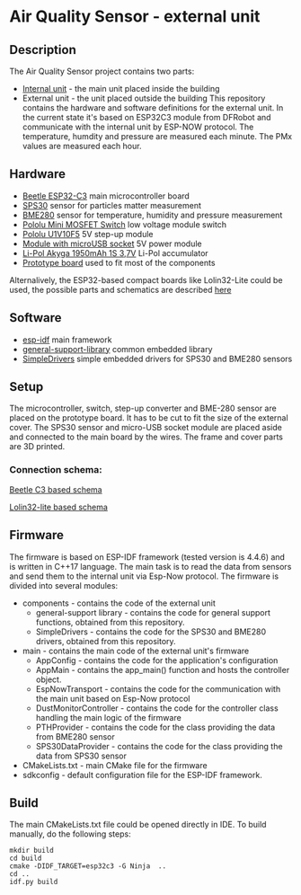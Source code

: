 # Air Quality Sensor - external unit

## Description

The Air Quality Sensor project contains two parts:
- [Internal unit](https://github.com/gdex1974/AirSensorInternalESP32) - the main unit placed inside the building
- External unit - the unit placed outside the building
This repository contains the hardware and software definitions for the external unit.
In the current state it's based on ESP32C3 module from DFRobot and communicate with the internal unit by ESP-NOW protocol.
The temperature, humdity and pressure are measured each minute. The PMx values are measured each hour.

## Hardware

- [Beetle ESP32-C3](https://wiki.dfrobot.com/SKU_DFR0868_Beetle_ESP32_C3) main microcontroller board
- [SPS30](https://botland.store/air-quality-sensors/15062-dust-air-sensor-sps30-pm10-pm25-pm4--5904422366094.html) sensor for particles matter measurement
- [BME280](https://botland.store/pressure-sensors/11803-bme280-humidity-temperature-and-pressure-5904422366179.html) sensor for temperature, humidity and pressure measurement
- [Pololu Mini MOSFET Switch](https://www.pololu.com/product/2810) low voltage module switch
- [Pololu U1V10F5](https://www.pololu.com/product/2564) 5V step-up module
- [Module with microUSB socket](https://botland.store/protoboard-connector-board-accessories/7668-module-with-microusb-socket-5904422300678.html) 5V power module
- [Li-Pol Akyga 1950mAh 1S 3,7V](https://www.akyga.com/products/344-lithium-polymer-battery-3-7v-1950mah-pcm-wires-l-150mm.html) Li-Pol accumulator
- [Prototype board](https://botland.store/circuit-boards/2715-universal-double-sided-board-30x70mm-5904422303280.html) used to fit most of the components

Alternalively, the ESP32-based compact boards like Lolin32-Lite could be used, the possible parts and schematics are described [here](docs/Lolin32-lite/Schematics.md)
## Software

- [esp-idf](https://github.com/espressif/esp-idf/releases/tag/v4.4.5) main framework
- [general-support-library](https://github.com/gdex1974/embedded-general-support-library) common embedded library
- [SimpleDrivers](https://github.com/gdex1974/embedded-simple-drivers) simple embedded drivers for SPS30 and BME280 sensors

## Setup

The microcontroller, switch, step-up converter and BME-280 sensor are placed on the prototype board.
It has to be cut to fit the size of the external cover. The SPS30 sensor and micro-USB socket module are placed aside and connected to the main board by the wires.
The frame and cover parts are 3D printed.

### Connection schema:

[Beetle C3 based schema](docs/BeetleC3/Schematics.md)

[Lolin32-lite based schema](docs/Lolin32-lite/Schematics.md)

## Firmware

The firmware is based on ESP-IDF framework (tested version is 4.4.6) and is written in C++17 language. The main task is to read the data from sensors and send them to the internal unit via Esp-Now protocol. The firmware is divided into several modules:

- components - contains the code of the external unit
  - general-support library - contains the code for general support functions, obtained from this repository.
  - SimpleDrivers - contains the code for the SPS30 and BME280 drivers, obtained from this repository.
- main - contains the main code of the external unit's firmware
  - AppConfig - contains the code for the application's configuration
  - AppMain - contains the app_main() function and hosts the controller object.
  - EspNowTransport - contains the code for the communication with the main unit based on Esp-Now protocol
  - DustMonitorController - contains the code for the controller class handling the main logic of the firmware
  - PTHProvider - contains the code for the class providing the data from BME280 sensor
  - SPS30DataProvider - contains the code for the class providing the data from SPS30 sensor
- CMakeLists.txt - main CMake file for the firmware
- sdkconfig - default configuration file for the ESP-IDF framework.

## Build

The main CMakeLists.txt file could be opened directly in IDE.
To build manually, do the following steps:

```shell
mkdir build
cd build
cmake -DIDF_TARGET=esp32c3 -G Ninja  ..
cd ..
idf.py build
```
